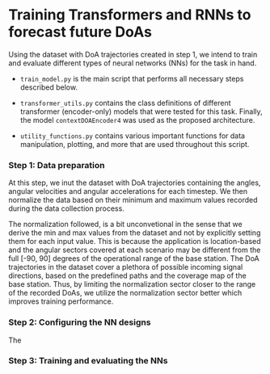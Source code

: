 # Training Transformers and RNNs to forecast future DoAs

Using the dataset with DoA trajectories created in step 1, we intend to train and evaluate different types of neural networks (NNs) for the task in hand. 
- `train_model.py` is the main script that performs all necessary steps described below.

- `transformer_utils.py` contains the class definitions of different transformer (encoder-only) models that were tested
for this task. Finally, the model `contextDOAEncoder4` was used as the proposed architecture.

- `utility_functions.py` contains various important functions for data manipulation, plotting, and more that are used throughout
this script.

### Step 1: Data preparation
At this step, we inut the dataset with DoA trajectories containing the angles, angular velocities and angular
accelerations for each timestep. We then normalize the data based on their minimum and maximum values recorded
during the data collection process.

The normalization followed, is a bit unconvetional in the sense that we derive the min and max values from the dataset and
not by explicitly setting them for each input value. This is because the application is location-based and the angular 
sectors covered at each scenario may be different from the full [-90, 90] degrees of the operational range of the base
station. The DoA trajectories in the dataset cover a plethora of possible incoming signal directions, 
based on the predefined paths and the coverage map of the base station. Thus, by limiting the normalization sector
closer to the range of the recorded DoAs, we utilize the normalization sector better which improves training performance.

### Step 2: Configuring the NN designs
The 

### Step 3: Training and evaluating the NNs
